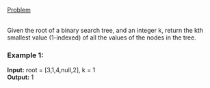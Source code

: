 [Problem](https://leetcode.com/problems/kth-smallest-element-in-a-bst/?envType=study-plan-v2&envId=top-interview-150)<br/><br/>

Given the root of a binary search tree, and an integer k, return the kth smallest value (1-indexed) of all the values of the nodes in the tree.<br/>

 

### Example 1:


**Input:** root = [3,1,4,null,2], k = 1<br/>
**Output:** 1<br/>